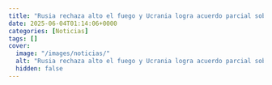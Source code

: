 ```yaml
---
title: "Rusia rechaza alto el fuego y Ucrania logra acuerdo parcial sobre prisioneros - el balance del segundo encuentro en Estambul"
date: 2025-06-04T01:14:06+0000
categories: [Noticias]
tags: []
cover:
  image: "/images/noticias/"
  alt: "Rusia rechaza alto el fuego y Ucrania logra acuerdo parcial sobre prisioneros - el balance del segundo encuentro en Estambul"
  hidden: false
---
```



